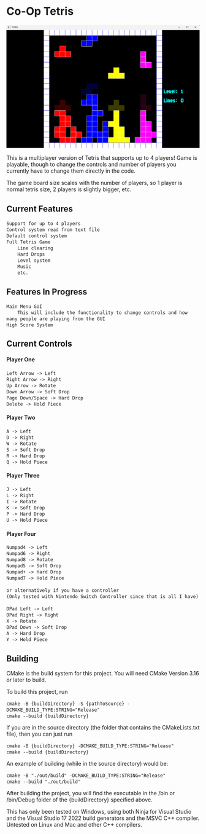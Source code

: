 # Co-Op Tetris

![Gameplay Demo Image](Images/Gameplay.png?raw=true "Gameplay")

This is a multiplayer version of Tetris that supports up to 4 players! Game is playable, though to change the controls and number of players you currently have to change them directly in the code.

The game board size scales with the number of players, so 1 player is normal tetris size, 2 players is slightly bigger, etc.

## Current Features
    Support for up to 4 players
    Control system read from text file
    Default control system
    Full Tetris Game
        Line clearing
        Hard Drops
        Level system
        Music
        etc.

## Features In Progress
    Main Menu GUI
        This will include the functionality to change controls and how many people are playing from the GUI
    High Score System
    
## Current Controls

#### Player One
    Left Arrow -> Left
    Right Arrow -> Right
    Up Arrow -> Rotate
    Down Arrow -> Soft Drop
    Page Down/Space -> Hard Drop
    Delete -> Hold Piece

#### Player Two
    A -> Left
    D -> Right
    W -> Rotate
    S -> Soft Drop
    R -> Hard Drop
    Q -> Hold Piece

#### Player Three
    J -> Left
    L -> Right
    I -> Rotate
    K -> Soft Drop
    P -> Hard Drop
    U -> Hold Piece

#### Player Four
    Numpad4 -> Left
    Numpad6 -> Right
    Numpad8 -> Rotate
    Numpad5 -> Soft Drop
    Numpad+ -> Hard Drop
    Numpad7 -> Hold Piece

    or alternatively if you have a controller 
    (Only tested with Nintendo Switch Controller since that is all I have)

    DPad Left -> Left
    DPad Right -> Right
    X -> Rotate
    DPad Down -> Soft Drop
    A -> Hard Drop
    Y -> Hold Piece

## Building
CMake is the build system for this project. You will need CMake Version 3.16 or later to build.

To build this project, run

    cmake -B {buildDirectory} -S {pathToSource} -DCMAKE_BUILD_TYPE:STRING="Release"
    cmake --build {buildDirectory}

If you are in the source directory (the folder that contains the CMakeLists.txt file), then you can just run

    cmake -B {buildDirectory} -DCMAKE_BUILD_TYPE:STRING="Release"
    cmake --build {buildDirectory}

An example of building (while in the source directory) would be:

    cmake -B "./out/build" -DCMAKE_BUILD_TYPE:STRING="Release"
    cmake --build "./out/build"

After building the project, you will find the executable in the /bin or /bin/Debug folder of the {buildDirectory} specified above.

This has only been tested on Windows, using both Ninja for Visual Studio and the Visual Studio 17 2022 build generators and the MSVC C++ compiler. Untested on Linux and Mac and other C++ compilers. 
